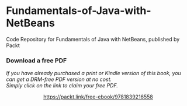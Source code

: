 # Fundamentals-of-Java-with-NetBeans
Code Repository for Fundamentals of Java with NetBeans, published by Packt
### Download a free PDF

 <i>If you have already purchased a print or Kindle version of this book, you can get a DRM-free PDF version at no cost.<br>Simply click on the link to claim your free PDF.</i>
<p align="center"> <a href="https://packt.link/free-ebook/9781839216558">https://packt.link/free-ebook/9781839216558 </a> </p>